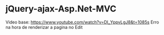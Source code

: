 # jQuery-ajax-Asp.Net-MVC

Video base: https://www.youtube.com/watch?v=DI_YppvLgJ8&t=1085s
Erro na hora de renderizar a pagina no Edit
